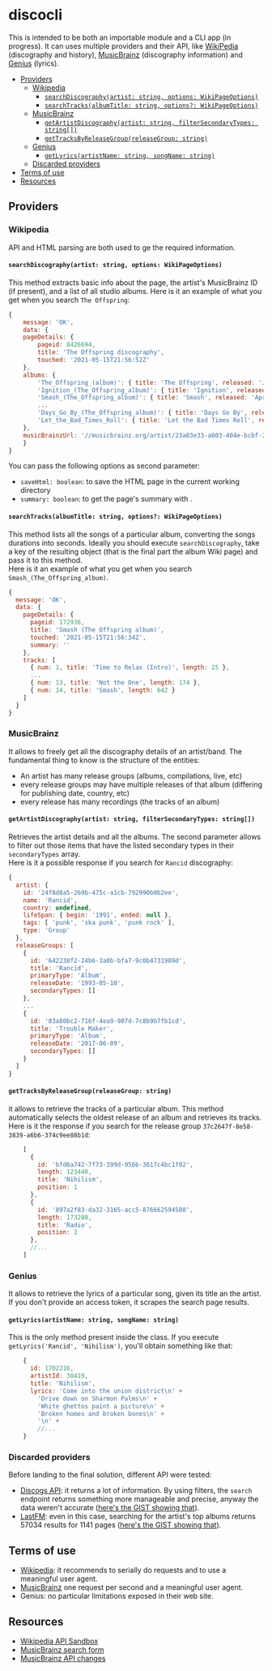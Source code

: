 <h1>discocli</h1>

This is intended to be both an importable module and a CLI app (in progress). It can uses multiple providers and their API, like [WikiPedia](https://www.mediawiki.org/wiki/API:Get_the_contents_of_a_page) (discography and history), [MusicBrainz](https://musicbrainz.org/doc/MusicBrainz_API) (discography information) and [Genius](https://docs.genius.com/) (lyrics).

- [Providers](#providers)
  - [Wikipedia](#wikipedia)
    - [`searchDiscography(artist: string, options: WikiPageOptions)`](#searchdiscographyartist-string-options-wikipageoptions)
    - [`searchTracks(albumTitle: string, options?: WikiPageOptions)`](#searchtracksalbumtitle-string-options-wikipageoptions)
  - [MusicBrainz](#musicbrainz)
    - [`getArtistDiscography(artist: string, filterSecondaryTypes: string[])`](#getartistdiscographyartist-string-filtersecondarytypes-string)
    - [`getTracksByReleaseGroup(releaseGroup: string)`](#gettracksbyreleasegroupreleasegroup-string)
  - [Genius](#genius)
    - [`getLyrics(artistName: string, songName: string)`](#getlyricsartistname-string-songname-string)
  - [Discarded providers](#discarded-providers)
- [Terms of use](#terms-of-use)
- [Resources](#resources)

## Providers

### Wikipedia

API and HTML parsing are both used to ge the required information.

#### `searchDiscography(artist: string, options: WikiPageOptions)`

This method extracts basic info about the page, the artist's MusicBrainz ID (if present), and a list of all studio albums. Here is it an example of what you get when
you search `The Offspring`:

```javascript
{
    message: 'OK',
    data: {
    pageDetails: {
        pageid: 8426694,
        title: 'The Offspring discography',
        touched: '2021-05-15T21:56:52Z'
    },
    albums: {
        'The_Offspring_(album)': { title: 'The Offspring', released: 'June 15, 1989' },
        'Ignition_(The_Offspring_album)': { title: 'Ignition', released: 'October 16, 1992' },
        'Smash_(The_Offspring_album)': { title: 'Smash', released: 'April 8, 1994' },
        ...
        'Days_Go_By_(The_Offspring_album)': { title: 'Days Go By', released: 'June 26, 2012' },
        'Let_the_Bad_Times_Roll': { title: 'Let the Bad Times Roll', released: 'April 16, 2021' }
    },
    musicBrainzUrl: '//musicbrainz.org/artist/23a03e33-a603-404e-bcbf-2c00159d7067'
    }
}
```

You can pass the following options as second parameter:
* `saveHtml: boolean`: to save the HTML page in the current working directory
* `summary: boolean`: to get the page's summary with .

#### `searchTracks(albumTitle: string, options?: WikiPageOptions)`

This method lists all the songs of a particular album, converting the songs durations into seconds. Ideally you should execute `searchDiscography`, take a key of the resulting object (that is the final part the album Wiki page) and pass it to this method.  
Here is it an example of what you get when you search `Smash_(The_Offspring_album)`.


```javascript
{
  message: 'OK',
  data: {
    pageDetails: {
      pageid: 172936,
      title: 'Smash (The Offspring album)',
      touched: '2021-05-15T21:56:34Z',
      summary: ''
    },
    tracks: [
      { num: 1, title: 'Time to Relax (Intro)', length: 25 },
      ...
      { num: 13, title: 'Not the One', length: 174 },
      { num: 14, title: 'Smash', length: 642 }
    ]
  }
}
```

### MusicBrainz

It allows to freely get all the discography details of an artist/band. The fundamental thing to know is the structure of the entities:

* An artist has many release groups (albums, compilations, live, etc)
* every release groups may have multiple releases of that album (differing for publishing date, country, etc)
* every release has many recordings (the tracks of an album)

#### `getArtistDiscography(artist: string, filterSecondaryTypes: string[])`

Retrieves the artist details and all the albums. The second parameter allows to filter
out those items that have the listed secondary types in their `secondaryTypes` array.  
Here is it a possible response if you search for `Rancid` discography:

```javascript
{
  artist: {
    id: '24f8d8a5-269b-475c-a1cb-792990b0b2ee',
    name: 'Rancid',
    country: undefined,
    lifeSpan: { begin: '1991', ended: null },
    tags: [ 'punk', 'ska punk', 'punk rock' ],
    type: 'Group'
  },
  releaseGroups: [
    {
      id: '642238f2-24b6-3a0b-bfa7-9c0b4731989d',
      title: 'Rancid',
      primaryType: 'Album',
      releaseDate: '1993-05-10',
      secondaryTypes: []
    },
    ...
    {
      id: '03a80bc2-716f-4ea9-907d-7c8b9b7fb1cd',
      title: 'Trouble Maker',
      primaryType: 'Album',
      releaseDate: '2017-06-09',
      secondaryTypes: []
    }
  ]
}
```

#### `getTracksByReleaseGroup(releaseGroup: string)`

it allows to retrieve the tracks of a particular album. This method automatically selects the oldest release of an album and retrieves its tracks.  
Here is it the response if you search for the release group `37c2647f-8e58-3839-a6b6-374c9ee88b1d`:

```javascript
    [
      {
        id: 'bfd6a742-7f73-399d-956b-3617c4bc1f02',
        length: 123440,
        title: 'Nihilism',
        position: 1
      },
      {
        id: '897a2f83-da32-3165-acc5-876662594588',
        length: 173280,
        title: 'Radio',
        position: 2
      },
      //...
    ]
```

### Genius

It allows to retrieve the lyrics of a particular song, given its title an the artist. If you don't provide an access token, it scrapes the search page results.

#### `getLyrics(artistName: string, songName: string)`

This is the only method present inside the class. If you execute `getLyrics('Rancid', 'Nihilism')`, you'll obtain something like that:

```javascript
    {
      id: 1702216,
      artistId: 30419,
      title: 'Nihilism',
      lyrics: 'Come into the union district\n' +
        'Drive down on Sharmon Palms\n' +
        'White ghettos paint a picture\n' +
        'Broken homes and broken bones\n' +
        '\n' +
        //...
    }
```

### Discarded providers

Before landing to the final solution, different API were tested:

* [Discogs API](https://www.discogs.com/developers): it returns a lot of information. By using filters, the `search` endpoint returns something more manageable and precise, anyway the data weren't accurate ([here's the GIST showing that](https://gist.github.com/chrisvoo/b8e34fc88b788fbc1ab08344c8a06291)).
* [LastFM](https://www.last.fm/api/show/artist.getTopAlbums): even in this case, searching for the artist's top albums returns 57034 results for 1141 pages ([here's the GIST showing that](https://gist.github.com/chrisvoo/4eef37cd6bfecf7654f826dd2f970039)).

## Terms of use

* [Wikipedia](https://www.mediawiki.org/wiki/API:Etiquette): it recommends to serially do requests and to use a meaningful user agent.
* [MusicBrainz](https://musicbrainz.org/doc/MusicBrainz_API/Rate_Limiting) one request per second and a meaningful user agent.
* Genius: no particular limitations exposed in their web site.

## Resources

* [Wikipedia API Sandbox](https://en.wikipedia.org/wiki/Special:ApiSandbox)
* [MusicBrainz search form](https://musicbrainz.org/search)
* [MusicBrainz API changes](https://blog.metabrainz.org/category/musicbrainz+breaking-changes/)
